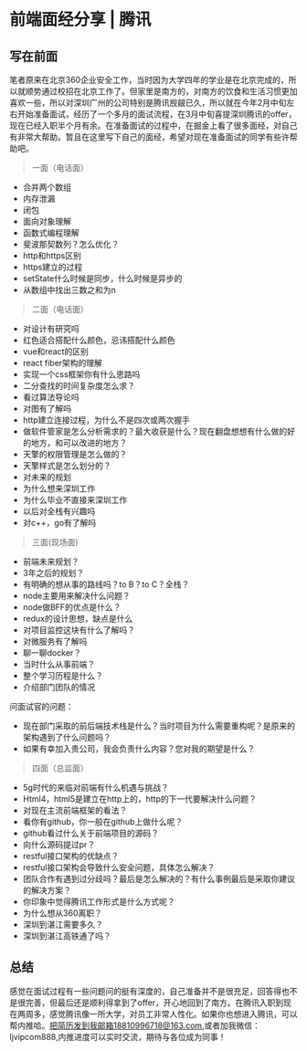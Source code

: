 # 前端面经分享 | 腾讯 #

## 写在前面 ##

笔者原来在北京360企业安全工作，当时因为大学四年的学业是在北京完成的，所以就顺势通过校招在北京工作了。但家里是南方的，对南方的饮食和生活习惯更加喜欢一些，所以对深圳广州的公司特别是腾讯觊觎已久，所以就在今年2月中旬左右开始准备面试，经历了一个多月的面试流程，在3月中旬喜提深圳腾讯的offer，现在已经入职半个月有余。在准备面试的过程中，在掘金上看了很多面经，对自己有非常大帮助。暂且在这里写下自己的面经，希望对现在准备面试的同学有些许帮助吧。

> 
> 
> 
> 一面（电话面）
> 
> 

* 合并两个数组
* 内存泄漏
* 闭包
* 面向对象理解
* 函数式编程理解
* 斐波那契数列？怎么优化？
* http和https区别
* https建立的过程
* setState什么时候是同步，什么时候是异步的
* 从数组中找出三数之和为n

> 
> 
> 
> 二面（电话面）
> 
> 

* 对设计有研究吗
* 红色适合搭配什么颜色，忌讳搭配什么颜色
* vue和react的区别
* react fiber架构的理解
* 实现一个css框架你有什么思路吗
* 二分查找的时间复杂度怎么求？
* 看过算法导论吗
* 对图有了解吗
* http建立连接过程，为什么不是四次或两次握手
* 做软件管家是怎么分析需求的？最大收获是什么？现在翻盘想想有什么做的好的地方，和可以改进的地方？
* 天擎的权限管理是怎么做的？
* 天擎样式是怎么划分的？
* 对未来的规划
* 为什么想来深圳工作
* 为什么毕业不直接来深圳工作
* 以后对全栈有兴趣吗
* 对c++，go有了解吗

> 
> 
> 
> 三面(现场面)
> 
> 

* 前端未来规划？
* 3年之后的规划？
* 有明确的想从事的路线吗？to B？to C？全栈？
* node主要用来解决什么问题？
* node做BFF的优点是什么？
* redux的设计思想，缺点是什么
* 对项目监控这块有什么了解吗？
* 对微服务有了解吗
* 聊一聊docker？
* 当时什么从事前端？
* 整个学习历程是什么？
* 介绍部门团队的情况

问面试官的问题：

* 现在部门采取的前后端技术栈是什么？当时项目为什么需要重构呢？是原来的架构遇到了什么问题吗？
* 如果有幸加入贵公司，我会负责什么内容？您对我的期望是什么？

> 
> 
> 
> 四面（总监面）
> 
> 

* 5g时代的来临对前端有什么机遇与挑战？
* Html4，html5是建立在http上的，http的下一代要解决什么问题？
* 对现在主流前端框架的看法？
* 看你有github，你一般在github上做什么呢？
* github看过什么关于前端项目的源码？
* 向什么源码提过pr？
* restful接口架构的优缺点？
* restful接口架构会导致什么安全问题，具体怎么解决？
* 团队合作有遇到过分歧吗？最后是怎么解决的？有什么事例最后是采取你建议的解决方案？
* 你印象中觉得腾讯工作形式是什么方式呢？
* 为什么想从360离职？
* 深圳到湛江需要多久？
* 深圳到湛江高铁通了吗？

## 总结 ##

感觉在面试过程有一些问题问的挺有深度的，自己准备并不是很充足，回答得也不是很完善，但最后还是顺利得拿到了offer，开心地回到了南方。在腾讯入职到现在两周多，感觉腾讯像一所大学，对员工非常人性化。如果你也想进入腾讯，可以帮内推哈。把简历发到我邮箱18810996718@163.com,或者加我微信：ljvipcom888,内推进度可以实时交流，期待与各位成为同事！